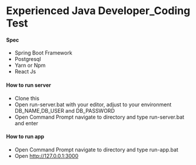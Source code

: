 # Experienced Java Developer_Coding Test

#### Spec

- Spring Boot Framework
- Postgresql
- Yarn or Npm
- React Js

#### How to run server

- Clone this
- Open run-server.bat with your editor, adjust to your environment DB_NAME,DB_USER and DB_PASSWORD
- Open Command Prompt navigate to directory and type run-server.bat and enter

#### How to run app

- Open Command Prompt navigate to directory and type run-app.bat
- Open http://127.0.0.1:3000

